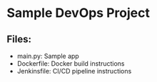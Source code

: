# Sample DevOps Project

## Files:
- main.py: Sample app
- Dockerfile: Docker build instructions
- Jenkinsfile: CI/CD pipeline instructions
